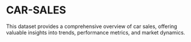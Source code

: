 # CAR-SALES
This dataset provides a comprehensive overview of car sales, offering valuable insights into trends, performance metrics, and market dynamics.
